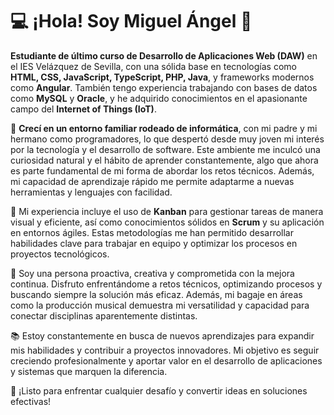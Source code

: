 # 💻 ¡Hola! Soy Miguel Ángel 👋  

**Estudiante de último curso de Desarrollo de Aplicaciones Web (DAW)** en el IES Velázquez de Sevilla, con una sólida base en tecnologías como **HTML, CSS, JavaScript, TypeScript, PHP, Java**, y frameworks modernos como **Angular**. También tengo experiencia trabajando con bases de datos como **MySQL** y **Oracle**, y he adquirido conocimientos en el apasionante campo del **Internet of Things (IoT)**.

🌟 **Crecí en un entorno familiar rodeado de informática**, con mi padre y mi hermano como programadores, lo que despertó desde muy joven mi interés por la tecnología y el desarrollo de software. Este ambiente me inculcó una curiosidad natural y el hábito de aprender constantemente, algo que ahora es parte fundamental de mi forma de abordar los retos técnicos. Además, mi capacidad de aprendizaje rápido me permite adaptarme a nuevas herramientas y lenguajes con facilidad.

🚀 Mi experiencia incluye el uso de **Kanban** para gestionar tareas de manera visual y eficiente, así como conocimientos sólidos en **Scrum** y su aplicación en entornos ágiles. Estas metodologías me han permitido desarrollar habilidades clave para trabajar en equipo y optimizar los procesos en proyectos tecnológicos.

🎯 Soy una persona proactiva, creativa y comprometida con la mejora continua. Disfruto enfrentándome a retos técnicos, optimizando procesos y buscando siempre la solución más eficaz. Además, mi bagaje en áreas como la producción musical demuestra mi versatilidad y capacidad para conectar disciplinas aparentemente distintas.

📚 Estoy constantemente en busca de nuevos aprendizajes para expandir mis habilidades y contribuir a proyectos innovadores. Mi objetivo es seguir creciendo profesionalmente y aportar valor en el desarrollo de aplicaciones y sistemas que marquen la diferencia.

💪 ¡Listo para enfrentar cualquier desafío y convertir ideas en soluciones efectivas!


<!--
**mcuerod/mcuerod** is a ✨ _special_ ✨ repository because its `README.md` (this file) appears on your GitHub profile.

Here are some ideas to get you started:

- 🔭 I’m currently working on ...
- 🌱 I’m currently learning ...
- 👯 I’m looking to collaborate on ...
- 🤔 I’m looking for help with ...
- 💬 Ask me about ...
- 📫 How to reach me: ...
- 😄 Pronouns: ...
- ⚡ Fun fact: ...
-->
